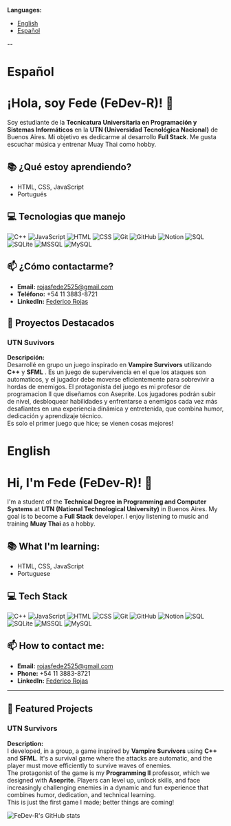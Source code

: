 **Languages:**
- [English](#English)
- [Español](#Español)

--

# Español
# ¡Hola, soy **Fede** (FeDev-R)! 👋

Soy estudiante de la **Tecnicatura Universitaria en Programación y Sistemas Informáticos** en la **UTN (Universidad Tecnológica Nacional)** de Buenos Aires. Mi objetivo es dedicarme al desarrollo **Full Stack**.
Me gusta escuchar música y entrenar Muay Thai como hobby. 

## 📚 ¿Qué estoy aprendiendo?
- HTML, CSS, JavaScript
- Portugués
  

## 💻 Tecnologias que manejo
![C++](https://img.shields.io/badge/C%2B%2B-00599C?style=for-the-badge&logo=c%2B%2B&logoColor=white)
![JavaScript](https://img.shields.io/badge/JavaScript-F7DF1E?style=for-the-badge&logo=javascript&logoColor=black)
![HTML](https://img.shields.io/badge/HTML-E34F26?style=for-the-badge&logo=html5&logoColor=white)
![CSS](https://img.shields.io/badge/CSS-1572B6?style=for-the-badge&logo=css3&logoColor=white)
![Git](https://img.shields.io/badge/Git-F05032?style=for-the-badge&logo=git&logoColor=white)
![GitHub](https://img.shields.io/badge/GitHub-181717?style=for-the-badge&logo=github&logoColor=white)
![Notion](https://img.shields.io/badge/Notion-000000?style=for-the-badge&logo=notion&logoColor=white)
![SQL](https://img.shields.io/badge/SQL-00758F?style=for-the-badge&logo=postgresql&logoColor=white)
![SQLite](https://img.shields.io/badge/SQLite-003B57?style=for-the-badge&logo=sqlite&logoColor=white)
![MSSQL](https://img.shields.io/badge/MSSQL-CC2927?style=for-the-badge&logo=microsoft-sql-server&logoColor=white)
![MySQL](https://img.shields.io/badge/MySQL-4479A1?style=for-the-badge&logo=mysql&logoColor=white)


## 📫 ¿Cómo contactarme?
- **Email:** [rojasfede2525@gmail.com](mailto:rojasfede@gmail.com)
- **Teléfono:** +54  11 3883-8721
- **LinkedIn:** [Federico Rojas](https://www.linkedin.com/in/federico-rojas-4aa9522a5)


  
## 🌟 Proyectos Destacados

### **UTN Suvivors**

**Descripción:**  
Desarrollé en grupo un juego inspirado en **Vampire Survivors** utilizando **C++** y **SFML** . Es un juego de supervivencia en el que los ataques son automaticos, y el jugador debe moverse eficientemente para sobrevivir a hordas de enemigos.
El protagonista del juego es mi profesor de programacion II que diseñamos con Aseprite. Los jugadores podrán subir de nivel, desbloquear habilidades y enfrentarse a enemigos cada vez más desafiantes en una experiencia dinámica y entretenida, que combina humor, dedicación y aprendizaje técnico.<br/>
Es solo el primer juego que hice; se vienen cosas mejores!

# English
# Hi, I'm **Fede** (FeDev-R)! 👋

I'm a student of the **Technical Degree in Programming and Computer Systems** at **UTN (National Technological University)** in Buenos Aires. My goal is to become a **Full Stack** developer.
I enjoy listening to music and training **Muay Thai** as a hobby.

## 📚 What I'm learning:
- HTML, CSS, JavaScript
- Portuguese

## 💻 Tech Stack
![C++](https://img.shields.io/badge/C%2B%2B-00599C?style=for-the-badge&logo=c%2B%2B&logoColor=white)
![JavaScript](https://img.shields.io/badge/JavaScript-F7DF1E?style=for-the-badge&logo=javascript&logoColor=black)
![HTML](https://img.shields.io/badge/HTML-E34F26?style=for-the-badge&logo=html5&logoColor=white)
![CSS](https://img.shields.io/badge/CSS-1572B6?style=for-the-badge&logo=css3&logoColor=white)
![Git](https://img.shields.io/badge/Git-F05032?style=for-the-badge&logo=git&logoColor=white)
![GitHub](https://img.shields.io/badge/GitHub-181717?style=for-the-badge&logo=github&logoColor=white)
![Notion](https://img.shields.io/badge/Notion-000000?style=for-the-badge&logo=notion&logoColor=white)
![SQL](https://img.shields.io/badge/SQL-00758F?style=for-the-badge&logo=postgresql&logoColor=white)
![SQLite](https://img.shields.io/badge/SQLite-003B57?style=for-the-badge&logo=sqlite&logoColor=white)
![MSSQL](https://img.shields.io/badge/MSSQL-CC2927?style=for-the-badge&logo=microsoft-sql-server&logoColor=white)
![MySQL](https://img.shields.io/badge/MySQL-4479A1?style=for-the-badge&logo=mysql&logoColor=white)


## 📫 How to contact me:
- **Email:** [rojasfede2525@gmail.com](mailto:rojasfede2525@gmail.com)
- **Phone:** +54 11 3883-8721
- **LinkedIn:** [Federico Rojas](https://www.linkedin.com/in/federico-rojas-4aa9522a5)

---

## 🌟 Featured Projects

### **UTN Survivors**

**Description:**  
I developed, in a group, a game inspired by **Vampire Survivors** using **C++** and **SFML**. It's a survival game where the attacks are automatic, and the player must move efficiently to survive waves of enemies.  
The protagonist of the game is my **Programming II** professor, which we designed with **Aseprite**. Players can level up, unlock skills, and face increasingly challenging enemies in a dynamic and fun experience that combines humor, dedication, and technical learning.  
This is just the first game I made; better things are coming!

![FeDev-R's GitHub stats](https://github-readme-stats.vercel.app/api?username=FeDev-R&show_icons=true&hide_title=true&hide_border=true&count_private=true&theme=cobalt&bg_color=00000000&text_color=00bcd4)

<!--
**FeDev-R/FeDev-R** is a ✨ _special_ ✨ repository because its `README.md` (this file) appears on your GitHub profile.

Here are some ideas to get you started:

- 🔭 I’m currently working on ...
- 🌱 I’m currently learning ...
- 👯 I’m looking to collaborate on ...
- 🤔 I’m looking for help with ...
- 💬 Ask me about ...
- 📫 How to reach me: ...
- 😄 Pronouns: ...
- ⚡ Fun fact: ...
-->
